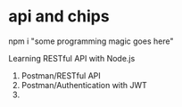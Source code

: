 # api and chips
npm i "some programming magic goes here"

Learning RESTful API with Node.js
1. Postman/RESTful API
2. Postman/Authentication with JWT 
3.

